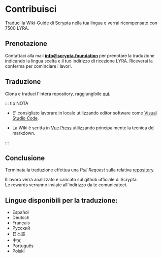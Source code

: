 # Contribuisci

Traduci la Wiki-Guide di Scrypta nella tua lingua e verrai ricompensato con 7500 LYRA.

## Prenotazione
Contattaci alla mail **info@scrypta.foundation** per prenotare la traduzione indicando la lingua scelta e il tuo indirizzo di ricezione LYRA. Riceverai la conferma per cominciare i lavori.

## Traduzione
Clona e traduci l'intera repository, raggiungibile [qui](https://github.com/scryptachain/scrypta-docs).

::: tip NOTA

- E' consigliato lavorare in locale utilizzando editor software come [Visual Studio Code](https://azure.microsoft.com/it-it/products/visual-studio-code/). 

- La Wiki è scritta in [Vue Press](https://vuepress.vuejs.org/guide/) utilizzando principalmente la tecnica del markdown. 

:::

## Conclusione

Terminata la traduzione effettua una *Pull Request* sulla relativa [repository](https://github.com/scryptachain/scrypta-docs).

Il lavoro verrà analizzato e caricato sul github ufficiale di Scrypta. <br>Le rewards verranno inviate all'indirizzo da te comunicatoci. 

## Lingue disponibili per la traduzione:

- Español
- Deutsch
- Français
- Русский
- 日本語
- 中文
- Português
- Polski